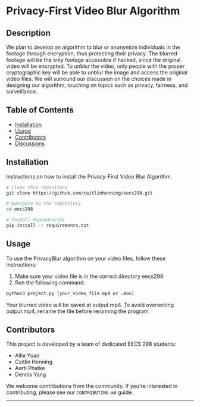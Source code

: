# Privacy-First Video Blur Algorithm

## Description

We plan to develop an algorithm to blur or anonymize individuals in the footage through encryption, thus protecting their privacy. The blurred footage will be the only footage accessible if hacked, since the original video will be encrypted. To unblur the video, only people with the proper cryptographic key will be able to unblur the image and access the original video files. We will surround our discussion on the choices made in designing our algorithm, touching on topics such as privacy, fairness, and surveillance.

## Table of Contents

- [Installation](#installation)
- [Usage](#usage)
- [Contributors](#contributors)
- [Discussions](#discussions)

## Installation

Instructions on how to install the Privacy-First Video Blur Algorithm.

```bash
# Clone this repository
git clone https://github.com/caitlinhenning/eecs298.git

# Navigate to the repository
cd eecs298

# Install dependencies
pip install -r requirements.txt
```
## Usage

To use the PrivacyBlur algorithm on your video files, follow these instructions:

1. Make sure your video file is in the correct directory eecs298
2. Run the following command:
```bash
python3 project.py [your_video_file.mp4 or .mov]
```
Your blurred video will be saved at output.mp4. To avoid overwriting output.mp4, rename the file before rerunning the program.

## Contributors

This project is developed by a team of dedicated EECS 298 students:

- Allie Yuan
- Caitlin Henning
- Aarti Phatke
- Dennis Yang

We welcome contributions from the community. If you're interested in contributing, please see our `CONTRIBUTING.md` guide.

---
